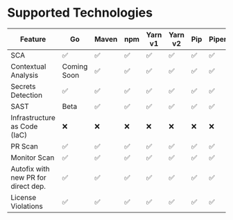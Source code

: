 # Supported Technologies

<table><thead><tr><th width="257">Feature</th><th>Go</th><th width="100">Maven</th><th>npm</th><th>Yarn v1</th><th>Yarn v2</th><th>Pip</th><th>Pipenv</th><th>Poetry</th><th>.NET CLI</th><th>NuGet</th><th>Terraform</th></tr></thead><tbody><tr><td>SCA</td><td>✅</td><td>✅</td><td>✅</td><td>✅</td><td>✅</td><td>✅</td><td>✅</td><td>✅</td><td>✅</td><td>✅</td><td>❌</td></tr><tr><td>Contextual Analysis</td><td>Coming Soon</td><td>✅</td><td>✅</td><td>✅</td><td>✅</td><td>✅</td><td>✅</td><td>✅</td><td>Coming Soon</td><td>Coming Soon</td><td>❌</td></tr><tr><td>Secrets Detection</td><td>✅</td><td>✅</td><td>✅</td><td>✅</td><td>✅</td><td>✅</td><td>✅</td><td>✅</td><td>✅</td><td>✅</td><td>✅</td></tr><tr><td>SAST</td><td>Beta</td><td>✅</td><td>✅</td><td>✅</td><td>✅</td><td>✅</td><td>✅</td><td>✅</td><td>Roadmap</td><td>Roadmap</td><td>❌</td></tr><tr><td>Infrastructure as Code (IaC)</td><td>❌</td><td>❌</td><td>❌</td><td>❌</td><td>❌</td><td>❌</td><td>❌</td><td>❌</td><td>❌</td><td>❌</td><td>✅</td></tr><tr><td>PR Scan</td><td>✅</td><td>✅</td><td>✅</td><td>✅</td><td>✅</td><td>✅</td><td>✅</td><td>✅</td><td>✅</td><td>✅</td><td>✅</td></tr><tr><td>Monitor Scan</td><td>✅</td><td>✅</td><td>✅</td><td>✅</td><td>✅</td><td>✅</td><td>✅</td><td>✅</td><td>✅</td><td>✅</td><td>✅</td></tr><tr><td>Autofix with new PR for direct dep.</td><td>✅</td><td>✅</td><td>✅</td><td>✅</td><td>✅</td><td>✅</td><td>✅</td><td>✅</td><td>✅</td><td>✅</td><td>❌</td></tr><tr><td>License Violations</td><td>✅</td><td>✅</td><td>✅</td><td>✅</td><td>✅</td><td>✅</td><td>✅</td><td>✅</td><td>✅</td><td>✅</td><td>❌</td></tr></tbody></table>
